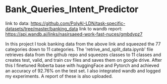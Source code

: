 # Bank_Queries_Intent_Predictor
link to data: https://github.com/PolyAI-LDN/task-specific-datasets/tree/master/banking_data
link to wandb report: https://api.wandb.ai/links/nasirsaeed-work-fast-nuces/gmbdvpz7

In this project I took banking data from the above link and squeezed the 77 categories down to 11 categories. The 'retrive_and_split_data.ipynb' file retrieves data from the github repo and squeezes classes to 11 classes and creates test, valid, and train csv files and saves them on google drive. After this I finetuned Roberta base with huggingFace and Pytorch and achieved an accuracy of 92.76% on the test set. I also integrated wandb and logged my experiments. A report of these is also uploaded.
